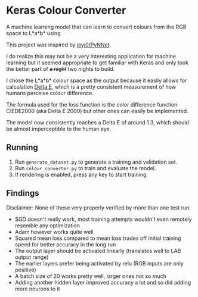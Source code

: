 # Keras Colour Converter
A machine learning model that can learn to convert colours 
from the RGB space to L\*a\*b\* using 

This project was inspired by [jeyj0/PyNNet](https://github.com/jeyj0/PyNNet).

I do realize this may not be a very interesting application for machine learning
but it seemed appropriate to get familiar with Keras and only took the better
part of ~~a night~~ two nights to build.

I chose the L\*a\*b\* colour space as the output because it easily allows 
for calculation [Delta E](https://zschuessler.github.io/DeltaE/learn/),
which is a pretty consistent measurement of how humans perceive colour difference.

The formula used for the loss function is the color difference function CIEDE2000 (aka Delta E 2000)
but other ones can easily be implemented.

The model now consistently reaches a Delta E of around 1.3, which should be almost
imperceptible to the human eye.


## Running
1. Run `generate_dataset.py` to generate a training and validation set.
2. Run `colour_converter.py` to train and evaluate the model.
3. If rendering is enabled, press any key to start training.

## Findings
Disclaimer: None of these very properly verified by more than one test run.

* SGD doesn't really work, most training attempts wouldn't even remotely
resemble any optimization
* Adam however works quite well
* Squared mean loss compared to mean loss trades off initial training speed
for better accuracy in the long run
* The output layer should be activated linearly (translates well to LAB output range)
* The earlier layers prefer being activated by relu (RGB inputs are only positive)
* A batch size of 20 works pretty well, larger ones not so much
* Adding another hidden layer improved accuracy a lot and so did adding more
neurons to it